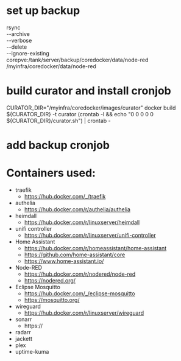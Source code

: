 # set up backup
rsync \
  --archive \
  --verbose \
  --delete \
  --ignore-existing \
  corepve:/tank/server/backup/coredocker/data/node-red \
  /myinfra/coredocker/data/node-red

# build curator and install cronjob
CURATOR_DIR="/myinfra/coredocker/images/curator"
docker build ${CURATOR_DIR} -t curator
(crontab -l && echo "0 0 0 0 0 ${CURATOR_DIR}/curator.sh") | crontab -

# add backup cronjob

# Containers used:
* traefik
  - https://hub.docker.com/_/traefik
* authelia
  - https://hub.docker.com/r/authelia/authelia
* heimdall
  - https://hub.docker.com/r/linuxserver/heimdall
* unifi controller
  - https://hub.docker.com/r/linuxserver/unifi-controller
* Home Assistant
  - https://hub.docker.com/r/homeassistant/home-assistant 
  - https://github.com/home-assistant/core
  - https://www.home-assistant.io/
* Node-RED
  - https://hub.docker.com/r/nodered/node-red
  - https://nodered.org/
* Eclipse Mosquitto
  - https://hub.docker.com/_/eclipse-mosquitto
  - https://mosquitto.org/
* wireguard
  - https://hub.docker.com/r/linuxserver/wireguard
* sonarr
  - https://
* radarr
* jackett
* plex
* uptime-kuma
